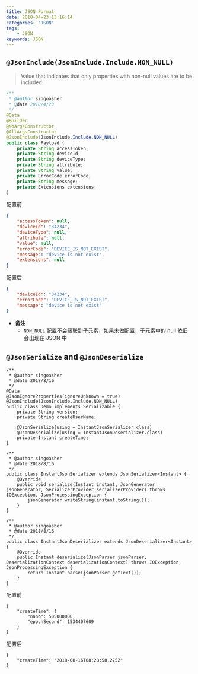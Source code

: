 ```yaml
---
title: JSON Format
date: 2018-04-23 13:16:14
categories: "JSON"
tags:
    - JSON
keywords: JSON
---
```


## `@JsonInclude(JsonInclude.Include.NON_NULL)`

> Value that indicates that only properties with non-null values are to be included.

```java
/**
 * @author singoasher
 * @date 2018/4/23
 */
@Data
@Builder
@NoArgsConstructor
@AllArgsConstructor
@JsonInclude(JsonInclude.Include.NON_NULL)
public class Payload {
    private String accessToken;
    private String deviceId;
    private String deviceType;
    private String attribute;
    private String value;
    private ErrorCode errorCode;
    private String message;
    private Extensions extensions;
}
```

配置前

```json
{
    "accessToken": null,
    "deviceId": "34234",
    "deviceType": null,
    "attribute": null,
    "value": null,
    "errorCode": "DEVICE_IS_NOT_EXIST",
    "message": "device is not exist",
    "extensions": null
}
```

配置后

```json
{
    "deviceId": "34234",
    "errorCode": "DEVICE_IS_NOT_EXIST",
    "message": "device is not exist"
}
```

- **备注**
    - `NON_NULL` 配置不会级联到子元素，如果未做配置，子元素中的 null 依旧会出现在 JSON 中

## `@JsonSerialize` and `@JsonDeserialize`

```
/**
 * @author singoasher
 * @date 2018/8/16
 */
@Data
@JsonIgnoreProperties(ignoreUnknown = true)
@JsonInclude(JsonInclude.Include.NON_NULL)
public class Demo implements Serializable {
    private String version;
    private String createUserName;

    @JsonSerialize(using = InstantJsonSerializer.class)
    @JsonDeserialize(using = InstantJsonDeserializer.class)
    private Instant createTime;
}
```

```
/**
 * @author singoasher
 * @date 2018/8/16
 */
public class InstantJsonSerializer extends JsonSerializer<Instant> {
    @Override
    public void serialize(Instant instant, JsonGenerator jsonGenerator, SerializerProvider serializerProvider) throws IOException, JsonProcessingException {
        jsonGenerator.writeString(instant.toString());
    }
}
```

```
/**
 * @author singoasher
 * @date 2018/8/16
 */
public class InstantJsonDeserializer extends JsonDeserializer<Instant> {
    @Override
    public Instant deserialize(JsonParser jsonParser, DeserializationContext deserializationContext) throws IOException, JsonProcessingException {
        return Instant.parse(jsonParser.getText());
    }
}

```

配置前

```
{
    "createTime": {
        "nano": 505000000,
        "epochSecond": 1534407609
    }
}
```

配置后

```
{
    "createTime": "2018-08-16T08:28:58.275Z"
}
```








